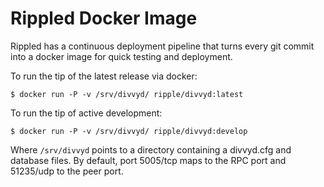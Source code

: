 # Rippled Docker Image

Rippled has a continuous deployment pipeline that turns every git commit into a
docker image for quick testing and deployment.

To run the tip of the latest release via docker:

```$ docker run -P -v /srv/divvyd/ ripple/divvyd:latest```

To run the tip of active development:

```$ docker run -P -v /srv/divvyd/ ripple/divvyd:develop```

Where ```/srv/divvyd``` points to a directory containing a divvyd.cfg and
database files. By default, port 5005/tcp maps to the RPC port and 51235/udp to
the peer port.
